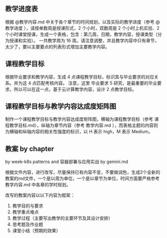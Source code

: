## 教学进度表

根据 @教学内容.md 中关于各个章节的时间规划，以及实际的教学进度（参考 @教学进度 ），请按单数周是授课形式，2 个小时，双数周是 2 个小时上机实验、2 个小时课堂授课，生成一个表格，包含：第几周，日期，教学内容，授课类型（分为授课和实验）。
一共教学周为 16 周。请注意调整，并且教学内容中只有章节，太少了，要以主要要点的列表形式增加主要教学内容。

## 课程教学目标

根据毕业要求和教学内容，生成 4 点课程教学目标，标识其与毕业要求的对应关系。并为这 4 点匹配考核内容。
注意，这里 毕业要求 5 研究，是最重要的毕业要求，所以可以在这一点，基于云计算教学内容，设计 2 点教学目标。

## 课程教学目标与教学内容达成度矩阵图
制作一个课程教学目标与教学内容达成度矩阵图，横轴为课程教学目标（参考 课程教学目标.md），纵轴为章节内容（参考 教学内容.md ），而表格主题的内容则为横轴和纵轴内容的相关性强度的标识，以 H 表示 high，M 表示 Medium。

## 教案 by chapter
by week-k8s patterns and 容器部署与应用实战 by gemini.md 

根据文件内容，进行改写，尽量保持已有内容不变，不要做润色，生成2个全新的教案的md文件，一个是以周为单位，一个是以章节为单位，时间方面要严格参考 教学内容.md 中各章的学时规划。

改写的教案内容以以下内容为框架：
1. 教学目的与要求
2. 教学重点难点
3. 教学过程（主要写出教学的主要环节及其设计安排）
4. 思考题及作业题
5. 课堂小结（预期的效果）

